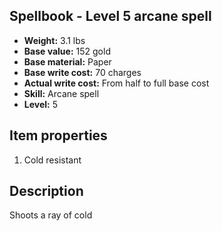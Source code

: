 ## Spellbook - Level 5 arcane spell
- **Weight:** 3.1 lbs
- **Base value:** 152 gold
- **Base material:** Paper
- **Base write cost:** 70 charges
- **Actual write cost:** From half to full base cost
- **Skill:** Arcane spell
- **Level:** 5
## Item properties
1. Cold resistant
## Description
Shoots a ray of cold
